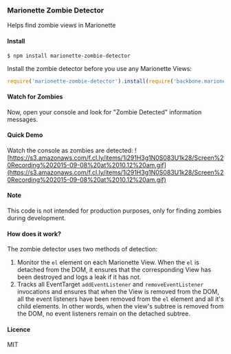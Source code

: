 ### Marionette Zombie Detector

Helps find zombie views in Marionette

#### Install

```shell
$ npm install marionette-zombie-detector
```

Install the zombie detector before you use any Marionette Views:

```js
require('marionette-zombie-detector').install(require('backbone.marionette'));
```

#### Watch for Zombies

Now, open your console and look for "Zombie Detected" information messages.

#### Quick Demo
Watch the console as zombies are detected:
![https://s3.amazonaws.com/f.cl.ly/items/1i291H3g1N0S083U1k28/Screen%20Recording%202015-09-08%20at%2010.12%20am.gif](https://s3.amazonaws.com/f.cl.ly/items/1i291H3g1N0S083U1k28/Screen%20Recording%202015-09-08%20at%2010.12%20am.gif)

#### Note

This code is not intended for production purposes, only for finding zombies during
development.

#### How does it work?
The zombie detector uses two methods of detection:
1. Monitor the `el` element on each Marionette View. When the `el` is detached from the DOM, it ensures that the corresponding View has been destroyed and logs a leak if it has not.
2. Tracks all EventTarget `addEventListener` and `removeEventListener` invocations and ensures that when the View is removed from the DOM, all the event listeners have been removed from the `el` element and all it's child elements. In other words, when the view's subtree is removed from the DOM, no event listeners remain on the detached subtree.

#### Licence

MIT
